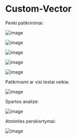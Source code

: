 # Custom-Vector

Penki patikrinimai: 

![image](https://user-images.githubusercontent.com/75576100/119938561-4561c600-bf95-11eb-845d-8250145c0aae.png)

![image](https://user-images.githubusercontent.com/75576100/119938582-4eeb2e00-bf95-11eb-9953-940bb57ee382.png)

![image](https://user-images.githubusercontent.com/75576100/119938627-60343a80-bf95-11eb-992f-cb6944759e28.png)

![image](https://user-images.githubusercontent.com/75576100/119938652-69bda280-bf95-11eb-86a8-3e88d717e938.png)

![image](https://user-images.githubusercontent.com/75576100/119938698-7510ce00-bf95-11eb-86a4-66f409f7bd57.png)

Patikrinami ar visi testai veikia:

![image](https://user-images.githubusercontent.com/75576100/119940526-fec19b00-bf97-11eb-9de0-5a0274149645.png)

Spartos analize:

![image](https://user-images.githubusercontent.com/75576100/119941290-11889f80-bf99-11eb-8a0f-80596aff514c.png)

Atminties perskisrtymai:

![image](https://user-images.githubusercontent.com/75576100/119941304-177e8080-bf99-11eb-92cb-e7836832f414.png)
